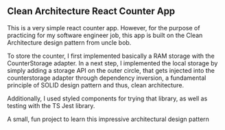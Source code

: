 ## Clean Architecture React Counter App

This is a very simple react counter app. However, for the purpose of practicing for my software engineer job, this app is built on the Clean Architecture design pattern from uncle bob.

To store the counter, I first implemented basically a RAM storage with the CounterStorage adapter. In a next step, I implemented the local storage by simply adding a storage API on the outer circle, that gets injected into the counterstorage adapter through dependency inversion, a fundamental principle of SOLID design pattern and thus, clean architecture.

Additionally, I used styled components for trying that library, as well as testing with the TS Jest library.

A small, fun project to learn this impressive architectural design pattern
